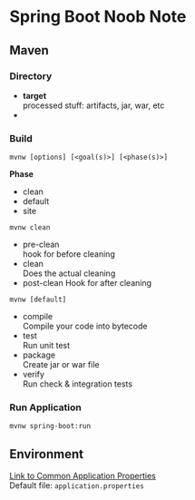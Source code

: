 # Spring Boot Noob Note

## Maven

### Directory
- **target**  
    processed stuff: artifacts, jar, war, etc
- 
### Build
`mvnw [options] [<goal(s)>] [<phase(s)>]`

**Phase**
- clean
- default
- site

`mvnw clean`
- pre-clean  
    hook for before cleaning
- clean  
    Does the actual cleaning
- post-clean
    Hook for after cleaning

`mvnw [default]`
- compile  
    Compile your code into bytecode
- test  
    Run unit test
- package  
    Create jar or war file
- verify  
    Run check & integration tests

### Run Application
`mvnw spring-boot:run`

## Environment
[Link to Common Application Properties](https://docs.spring.io/spring-boot/docs/current/reference/html/application-properties.html)  
Default file: `application.properties`

